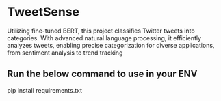 # TweetSense
Utilizing fine-tuned BERT, this project classifies Twitter tweets into categories. With advanced natural language processing, it efficiently analyzes tweets, enabling precise categorization for diverse applications, from sentiment analysis to trend tracking

## Run the below command to use in your ENV
pip install requirements.txt
